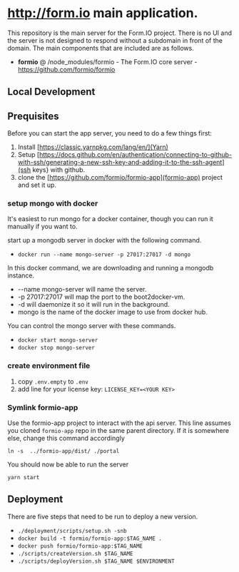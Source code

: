 http://form.io main application.
================================
This repository is the main server for the Form.IO project. There is no UI and the server is not designed to respond
without a subdomain in front of the domain. The main components that are included are as follows.

 - **formio** @ /node_modules/formio - The Form.IO core server - https://github.com/formio/formio


Local Development
------------
## Prequisites
Before you can start the app server, you need to do a few things first:
1. Install [https://classic.yarnpkg.com/lang/en/](Yarn)
2. Setup [https://docs.github.com/en/authentication/connecting-to-github-with-ssh/generating-a-new-ssh-key-and-adding-it-to-the-ssh-agent](ssh keys} with github.
3. clone the [https://github.com/formio/formio-app](formio-app) project and set it up.

### setup mongo with docker
It's easiest to run mongo for a docker container, though you can run it manually if you want to.

start up a mongodb server in docker with the following command.

  - ```docker run --name mongo-server -p 27017:27017 -d mongo```
  
In this docker command, we are downloading and running a mongodb instance.
 
  - --name mongo-server will name the server.
  - -p 27017:27017 will map the port to the boot2docker-vm.
  - -d will daemonize it so it will run in the background.
  - mongo is the name of the docker image to use from docker hub.
  
You can control the mongo server with these commands.

  - ```docker start mongo-server```
  - ```docker stop mongo-server```

### create environment file
1. copy `.env.empty` to `.env`
2. add line for your license key: `LICENSE_KEY=<YOUR KEY>`

### Symlink formio-app
Use the formio-app project to interact with the api server.  This line assumes you cloned `formio-app` repo in the same parent directory.  If it is somewhere else, change this command accordingly

```
ln -s  ../formio-app/dist/ ./portal
```

You should now be able to run the server

```
yarn start
```


Deployment
---------------
There are five steps that need to be run to deploy a new version.

  - ```./deployment/scripts/setup.sh -snb```
  - ```docker build -t formio/formio-app:$TAG_NAME .```
  - ```docker push formio/formio-app:$TAG_NAME```
  - ```./scripts/createVersion.sh $TAG_NAME```
  - ```./scripts/deployVersion.sh $TAG_NAME $ENVIRONMENT```
